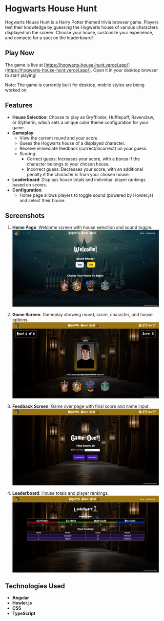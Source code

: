 # Hogwarts House Hunt

Hogwarts House Hunt is a Harry Potter themed trivia browser game. Players test their knowledge by guessing the Hogwarts house of various characters displayed on the screen. Choose your house, customize your experience, and compete for a spot on the leaderboard!

## Play Now

The game is live at [https://hogwarts-house-hunt.vercel.app/](https://hogwarts-house-hunt.vercel.app/). Open it in your desktop browser to start playing!

Note: The game is currently built for desktop, mobile styles are being worked on.

## Features

- **House Selection**: Choose to play as Gryffindor, Hufflepuff, Ravenclaw, or Slytherin, which sets a unique color theme configuration for your game.
- **Gameplay**:
  - View the current round and your score.
  - Guess the Hogwarts house of a displayed character.
  - Receive immediate feedback (correct/incorrect) on your guess.
  - Scoring:
    - Correct guess: Increases your score, with a bonus if the character belongs to your chosen house.
    - Incorrect guess: Decreases your score, with an additional penalty if the character is from your chosen house.
- **Leaderboard**: Displays house totals and individual player rankings based on scores.
- **Configuration**:
  - Home page allows players to toggle sound (powered by Howler.js) and select their house.

## Screenshots

1. **Home Page**: Welcome screen with house selection and sound toggle.  
   ![Home Page](./src/assets/welcome.png)

2. **Game Screen**: Gameplay showing round, score, character, and house options.  
   ![Game Screen](./src/assets/game.png)

3. **Feedback Screen**: Game over page with final score and name input.
   ![Feedback Screen](./src/assets/game-over.png)

4. **Leaderboard**: House totals and player rankings.  
   ![Leaderboard](./src/assets/leaderboard.png)

## Technologies Used

- **Angular**
- **Howler.js**
- **CSS**
- **TypeScript**

